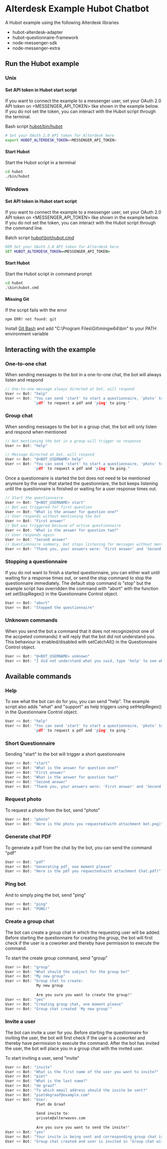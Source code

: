 # Alterdesk Example Hubot Chatbot

A Hubot example using the following Alterdesk libraries
* hubot-alterdesk-adapter
* hubot-questionnaire-framework
* node-messenger-sdk
* node-messenger-extra

## Run the Hubot example

### Unix

#### Set API token in Hubot start script

If you want to connect the example to a messenger user, set your OAuth 2.0 API token on <MESSENGER_API_TOKEN> like shown
in the example below. If you do not set the token, you can interact with the Hubot script through 
the terminal.

Bash script [hubot/bin/hubot](hubot/bin/hubot)
```bash
# Set your OAuth 2.0 API token for Alterdesk here
export HUBOT_ALTERDESK_TOKEN=<MESSENGER_API_TOKEN>
```

#### Start Hubot

Start the Hubot script in a terminal
```bash
cd hubot
./bin/hubot
```

### Windows

#### Set API token in Hubot start script
If you want to connect the example to a messenger user, set your OAuth 2.0 API token on <MESSENGER_API_TOKEN> like shown
in the example below. If you do not set the token, you can interact with the Hubot script 
through the command line.

Batch script [hubot\bin\hubot.cmd](hubot/bin/hubot.cmd)
```bat
REM Set your OAuth 2.0 API token for Alterdesk here
SET HUBOT_ALTERDESK_TOKEN=<MESSENGER_API_TOKEN>
```

#### Start Hubot

Start the Hubot script in command prompt
```bat
cd hubot
.\bin\hubot.cmd
```

#### Missing Git

If the script fails with the error
```batch
npm ERR! not found: git
```
Install [Git Bash](https://git-scm.com/downloads) and add "C:\Program Files\Git\mingw64\bin" to your PATH environment 
variable

## Interacting with the example

### One-to-one chat
When sending messages to the bot in a one-to-one chat, the bot will always listen and respond
```c
// One-to-one message always directed at bot, will respond
User >> Bot: "help"
User << Bot: "You can send 'start' to start a questionnaire, 'photo' to request a photo, 
             'pdf' to request a pdf and 'ping' to ping."
```

### Group chat
When sending messages to the bot in a group chat, the bot will only listen and respond when mentioned
```c
// Not mentioning the bot in a group will trigger no response
User >> Bot: "help"

// Message directed at bot, will respond
User >> Bot: "@<BOT_USERNAME> help"
User << Bot: "You can send 'start' to start a questionnaire, 'photo' to request a photo, 
             'pdf' to request a pdf and 'ping' to ping."
```

Once a questionnaire is started the bot does not need te be mentioned anymore by the user that started the 
questionniare, the bot keeps listening until the questionnaire is finished or waiting for a user response times out.
```c
// Start the questionnaire
User >> Bot: "@<BOT_USERNAME> start"
// Bot was triggered for first question
User << Bot: "What is the answer for question one?"
// User responds without mentioning the bot
User >> Bot: "First answer"
// Bot was triggered because of active questionnaire
User << Bot: "What is the answer for question two?"
// User responds again
User >> Bot: "Second answer"
// Questionnaire summary, bot stops listening for messages without mention from user
User << Bot: "Thank you, your answers were: 'First answer' and 'Second answer'"
```
### Stopping a questionnaire
If you do not want to finish a started questionnaire, you can either wait until waiting for a response times out, or
send the stop command to stop the questionnaire immediately. The default stop command is "stop" but the example script
has overridden the command with "abort" with the function set setStopRegex() in the Questionnaire Control object.
```c
User >> Bot: "abort"
User << Bot: "Stopped the questionnaire"
```

### Unknown commands
When you send the bot a command that it does not recognize(not one of the accpeted commands) it will reply that the bot
did not understand you. This behaviour is enabled/disabled with setCatchAll() in the Questionnaire Control object.
```c
User >> Bot: "@<BOT_USERNAME> unknown"
User << Bot: "I did not understand what you said, type 'help' to see what I can do for you."
```

## Available commands

### Help
To see what the bot can do for you, you can send "help". The example script also adds "what" and "support" as help 
triggers using setHelpRegex() in the Questionnaire Control object.
```c
User >> Bot: "help"
User << Bot: "You can send 'start' to start a questionnaire, 'photo' to request a photo, 
             'pdf' to request a pdf and 'ping' to ping."
```

### Short Questionnaire
Sending "start" to the bot will trigger a short questionnaire
```c
User >> Bot: "start"
User << Bot: "What is the answer for question one?"
User >> Bot: "First answer"
User << Bot: "What is the answer for question two?"
User >> Bot: "Second answer"
User << Bot: "Thank you, your answers were: 'First answer' and 'Second answer'"
```

### Request photo
To request a photo from the bot, send "photo"
```c
User >> Bot: "photo"
User << Bot: "Here is the photo you requested(with attachment bot.png)"
```

### Generate chat PDF
To generate a pdf from the chat by the bot, you can send the command "pdf"
```c
User >> Bot: "pdf"
User << Bot: "Generating pdf, one moment please"
User << Bot: "Here is the pdf you requested(with attachment Chat.pdf)"
```

### Ping bot
And to simply ping the bot, send "ping"
```c
User >> Bot: "ping"
User << Bot: "PONG!"
```

### Create a group chat
The bot can create a group chat in which the requesting user will be added. Before starting the questionnaire for 
creating the group, the bot will first check if the user is a coworker and thereby have permission to execute the 
command. 

To start the create group command, send "group"
```c
User >> Bot: "group"
User >> Bot: "What should the subject for the group be?"
User << Bot: "My new group"
User >> Bot: "Group chat to create:
              My new group
              
              Are you sure you want to create the group?"
User << Bot: "yes"
User >> Bot: "Creating group chat, one moment please"
User >> Bot: "Group chat created 'My new group'"
```

### Invite a user
The bot can invite a user for you. Before starting the questionnaire for inviting the user, the bot will first check 
if the user is a coworker and thereby have permission to execute the command. 
After the bot has invited the user, the bot will place you in a group chat with the invited user.

To start inviting a user, send "invite"
```c
User >> Bot: "invite"
User << Bot: "What is the first name of the user you want to invite?"
User >> Bot: "piet"
User << Bot: "What is the last name?"
User >> Bot: "de graaf"
User << Bot: "To which email address should the invite be sent?"
User >> Bot: "pietdegraaf@example.com"
User << Bot: "User:
              Piet de Graaf
              
              Send invite to:
              private@alterwaves.com
              
              Are you sure you want to send the invite?"
User >> Bot: "yes"
User << Bot: "Your invite is being sent and corresponding group chat is created, one moment please"
User << Bot: "Group chat created and user is invited in 'Group chat with Piet de Graaf'"
```